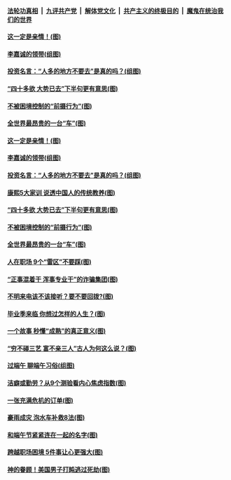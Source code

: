 ####  [法轮功真相](../../../../basic/blob/master/README.md?t=06281131) &nbsp;|&nbsp; [九评共产党](../../../../9ping.md/blob/master/README.md?t=06281131) &nbsp;|&nbsp; [解体党文化](../../../../jtdwh.md/blob/master/README.md?t=06281131)  &nbsp;|&nbsp; [共产主义的终极目的](../../../../gczydzjmd.md/blob/master/README.md?t=06281131) &nbsp;|&nbsp; [魔鬼在统治我们的世界](../../../../mgztzwmdsj.md/blob/master/README.md?t=06281131) 

#### [这一定是亲情！(图)](../pages/p8/937905.md?t=06281131) 

#### [李嘉诚的领带(组图)](../pages/p8/937484.md?t=06281131) 

#### [投资名言：“人多的地方不要去”是真的吗？(组图)](../pages/p8/937855.md?t=06281131) 

#### [“四十多欲 大势已去”下半句更有意思(图)](../pages/p8/937811.md?t=06281131) 

#### [不被困境控制的“前摄行为”(图)](../pages/p8/937145.md?t=06281131) 

#### [全世界最昂贵的一台“车”(图)](../pages/p8/937477.md?t=06281131) 

#### [这一定是亲情！(图)](../pages/p8/937905.md?t=06281131) 

#### [李嘉诚的领带(组图)](../pages/p8/937484.md?t=06281131) 

#### [投资名言：“人多的地方不要去”是真的吗？(组图)](../pages/p8/937855.md?t=06281131) 

#### [康熙5大家训 说透中国人的传统教养(图)](../pages/p8/937696.md?t=06281131) 

#### [“四十多欲 大势已去”下半句更有意思(图)](../pages/p8/937811.md?t=06281131) 

#### [不被困境控制的“前摄行为”(图)](../pages/p8/937145.md?t=06281131) 

#### [全世界最昂贵的一台“车”(图)](../pages/p8/937477.md?t=06281131) 

#### [人在职场 9个“雷区”不要踩(图)](../pages/p8/937766.md?t=06281131) 

#### [“正事混着干 浑事专业干”的诈骗集团(图)](../pages/p8/937732.md?t=06281131) 

#### [不明来电该不该接听？要不要回拨?(图)](../pages/p8/936929.md?t=06281131) 

#### [毕业季来临 你想过怎样的人生？(图)](../pages/p8/937661.md?t=06281131) 

#### [一个故事 秒懂“成熟”的真正意义(图)](../pages/p8/936405.md?t=06281131) 

#### [“穷不碰三艺 富不亲三人”古人为何这么说？(图)](../pages/p8/937602.md?t=06281131) 

#### [过端午 聊端午习俗(组图)](../pages/p8/937246.md?t=06281131) 

#### [洁癖或勤劳？从9个测验看内心焦虑指数(图)](../pages/p8/937558.md?t=06281131) 

#### [一张充满危机的订单(图)](../pages/p8/936981.md?t=06281131) 

#### [豪雨成灾 泡水车补救8法(图)](../pages/p8/937526.md?t=06281131) 

#### [和端午节紧紧连在一起的名字(图)](../pages/p8/937448.md?t=06281131) 

#### [跨越职场困境 5件事让心更强大(图)](../pages/p8/937375.md?t=06281131) 

#### [神的眷顾！美国男子打盹逃过死劫(图)](../pages/p8/936985.md?t=06281131) 

